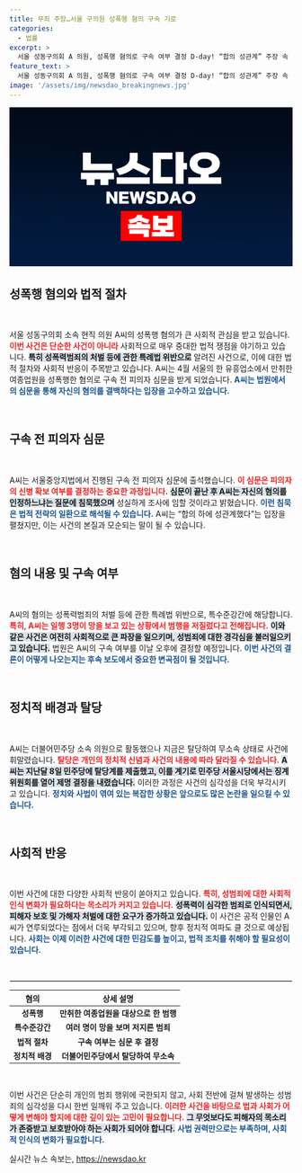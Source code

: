 ```yaml
---
title: 무죄 주장…서울 구의원 성폭행 혐의 구속 기로
categories:
  - 법률
excerpt: >
  서울 성동구의회 A 의원, 성폭행 혐의로 구속 여부 결정 D-day! “합의 성관계” 주장 속 긴장감 고조, 그의 운명은? 클릭하고 사건의 이면을 파헤쳐보세요!
feature_text: >
  서울 성동구의회 A 의원, 성폭행 혐의로 구속 여부 결정 D-day! “합의 성관계” 주장 속 긴장감 고조, 그의 운명은? 클릭하고 사건의 이면을 파헤쳐보세요!
image: '/assets/img/newsdao_breakingnews.jpg'
---
```


<p><img src="/assets/img/newsdao_breakingnews.jpg" alt="pcversion 속보" /></p>

<h2 data-ke-size="size26">성폭행 혐의와 법적 절차</h2>

<p data-ke-size="size16">&nbsp;</p>

<p>서울 성동구의회 소속 현직 의원 A씨의 성폭행 혐의가 큰 사회적 관심을 받고 있습니다. <b><span style="color: #ee2323;">이번 사건은 단순한 사건이 아니라</span></b> 사회적으로 매우 중대한 법적 쟁점을 야기하고 있습니다. <b><span style="background-color: #21538527;">특히 성폭력범죄의 처벌 등에 관한 특례법 위반으로</span></b> 알려진 사건으로, 이에 대한 법적 절차와 사회적 반응이 주목받고 있습니다. A씨는 4월 서울의 한 유흥업소에서 만취한 여종업원을 성폭행한 혐의로 구속 전 피의자 심문을 받게 되었습니다. <b><span style="color: #1a5490;">A씨는 법원에서의 심문을 통해 자신의 혐의를 결백하다는 입장을 고수하고 있습니다.</span></b></p>

<p data-ke-size="size16">&nbsp;</p>

<h2 data-ke-size="size26">구속 전 피의자 심문</h2>

<p data-ke-size="size16">&nbsp;</p>

<p>A씨는 서울중앙지법에서 진행된 구속 전 피의자 심문에 출석했습니다. <b><span style="color: #ee2323;">이 심문은 피의자의 신병 확보 여부를 결정하는 중요한 과정입니다.</span></b> <b><span style="background-color: #21538527;">심문이 끝난 후 A씨는 자신의 혐의를 인정하느냐는 질문에 침묵했으며</span></b> 성실하게 조사에 임할 것이라고 밝혔습니다. <b><span style="color: #1a5490;">이런 침묵은 법적 전략의 일환으로 해석될 수 있습니다.</span></b> A씨는 “합의 하에 성관계했다”는 입장을 펼쳤지만, 이는 사건의 본질과 모순되는 말이 될 수 있습니다.</p>

<p data-ke-size="size16">&nbsp;</p>

<h2 data-ke-size="size26">혐의 내용 및 구속 여부</h2>

<p data-ke-size="size16">&nbsp;</p>

<p>A씨의 혐의는 성폭력범죄의 처벌 등에 관한 특례법 위반으로, 특수준강간에 해당합니다. <b><span style="color: #ee2323;">특히, A씨는 일행 3명이 망을 보고 있는 상황에서 범행을 저질렀다고 전해집니다.</span></b> <b><span style="background-color: #21538527;">이와 같은 사건은 여전히 사회적으로 큰 파장을 일으키며, 성범죄에 대한 경각심을 불러일으키고 있습니다.</span></b> 법원은 A씨의 구속 여부를 이날 오후에 결정할 예정입니다. <b><span style="color: #1a5490;">이번 사건의 결론이 어떻게 나오는지는 후속 보도에서 중요한 변곡점이 될 것입니다.</span></b></p>

<p data-ke-size="size16">&nbsp;</p>

<h2 data-ke-size="size26">정치적 배경과 탈당</h2>

<p data-ke-size="size16">&nbsp;</p>

<p>A씨는 더불어민주당 소속 의원으로 활동했으나 지금은 탈당하여 무소속 상태로 사건에 휘말렸습니다. <b><span style="color: #ee2323;">탈당은 개인의 정치적 신념과 사건의 내용에 따라 달라질 수 있습니다.</span></b> <b><span style="background-color: #21538527;">A씨는 지난달 8일 민주당에 탈당계를 제출했고, 이를 계기로 민주당 서울시당에서는 징계위원회를 열어 제명 결정을 내렸습니다.</span></b> 이러한 과정은 사건의 심각성을 더욱 부각시키고 있습니다. <b><span style="color: #1a5490;">정치와 사법이 엮여 있는 복잡한 상황은 앞으로도 많은 논란을 일으킬 수 있습니다.</span></b></p>

<p data-ke-size="size16">&nbsp;</p>

<h2 data-ke-size="size26">사회적 반응</h2>

<p data-ke-size="size16">&nbsp;</p>

<p>이번 사건에 대한 다양한 사회적 반응이 쏟아지고 있습니다. <b><span style="color: #ee2323;">특히, 성범죄에 대한 사회적 인식 변화가 필요하다는 목소리가 커지고 있습니다.</span></b> <b><span style="background-color: #21538527;">성폭력이 심각한 범죄로 인식되면서, 피해자 보호 및 가해자 처벌에 대한 요구가 증가하고 있습니다.</span></b> 이 사건은 공적 인물인 A씨가 연루되었다는 점에서 더욱 부각되고 있으며, 향후 정치적 여파도 클 것으로 예상됩니다. <b><span style="color: #1a5490;">사회는 이제 이러한 사건에 대한 민감도를 높이고, 법적 조치를 취해야 할 필요성이 있습니다.</span></b></p>

<p data-ke-size="size16">&nbsp;</p>

<hr style="border: 1px solid #ddd;">

<table style="width: 100%;">
    <thead>
        <tr>
            <th>혐의</th>
            <th>상세 설명</th>
        </tr>
    </thead>
    <tbody>
        <tr>
            <td style="text-align: center; height: 17px;"><b>성폭행</b></td>
            <td style="text-align: center; height: 17px;"><b>만취한 여종업원을 대상으로 한 범행</b></td>
        </tr>
        <tr>
            <td style="text-align: center; height: 17px;"><b>특수준강간</b></td>
            <td style="text-align: center; height: 17px;"><b>여러 명이 망을 보며 저지른 범죄</b></td>
        </tr>
        <tr>
            <td style="text-align: center; height: 17px;"><b>법적 절차</b></td>
            <td style="text-align: center; height: 17px;"><b>구속 여부는 심문 후 결정</b></td>
        </tr>
        <tr>
            <td style="text-align: center; height: 17px;"><b>정치적 배경</b></td>
            <td style="text-align: center; height: 17px;"><b>더불어민주당에서 탈당하여 무소속</b></td>
        </tr>
    </tbody>
</table>

<p data-ke-size="size16">&nbsp;</p>

<p>이번 사건은 단순히 개인의 범죄 행위에 국한되지 않고, 사회 전반에 걸쳐 발생하는 성범죄의 심각성을 다시 한번 일깨워 주고 있습니다. <b><span style="color: #ee2323;">이러한 사건을 바탕으로 법과 사회가 어떻게 변해야 할지에 대한 깊이 있는 고민이 필요합니다.</span></b> <b><span style="background-color: #21538527;">그 무엇보다도 피해자의 목소리가 존중받고 보호받아야 하는 사회가 되어야 합니다.</span></b> <b><span style="color: #1a5490;">사법 권력만으로는 부족하며, 사회적 인식의 변화가 필요합니다.</span></b></p>
실시간 뉴스 속보는, <a href="https://newsdao.kr" rel="dofollow">https://newsdao.kr</a>


